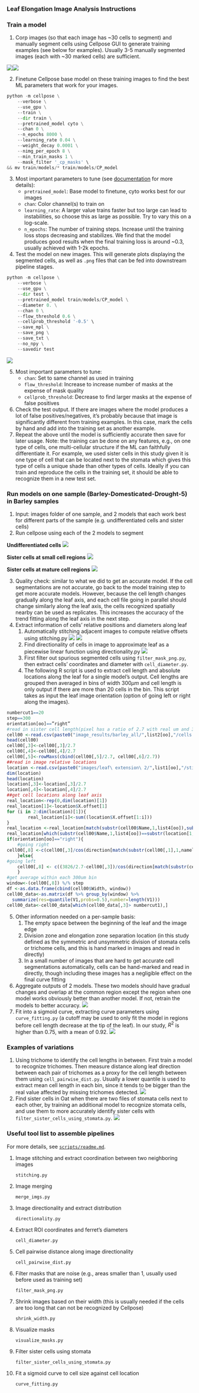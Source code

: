 ### **Leaf Elongation Image Analysis Instructions**

### Train a model

1. Corp images (so that each image has \~30 cells to segment) and manually
   segment cells using Cellpose GUI to generate training examples (see below for
   examples). Usually 3-5 manually segmented images (each with \~30 marked
   cells) are sufficient.

![](/images/marked_cells1.png)![](/images/marked_cells2.png)

2. Finetune Cellpose base model on these training images to find the best ML
   parameters that work for your images.

```python
python -m cellpose \
   	--verbose \
   	--use_gpu \
   	--train \
   	--dir train \
   	--pretrained_model cyto \
   	--chan 0 \
   	--n_epochs 8000 \
   	--learning_rate 0.04 \
   	--weight_decay 0.0001 \
   	--nimg_per_epoch 8 \
   	--min_train_masks 1 \
   	--mask_filter '_cp_masks' \
&& mv train/models/* train/models/CP_model
```

3. Most important parameters to tune (see
   [documentation](https://cellpose.readthedocs.io/en/latest/cli.html) for more
   details):
   * `pretrained_model`: Base model to finetune, cyto works best for our images
   * `chan`: Color channel(s) to train on
   * `learning_rate`: A larger value trains faster but too large can lead to
     instabilities, so choose this as large as possible. Try to vary this on a
     log-scale.
   * `n_epochs`: The number of training steps. Increase until the training loss
     stops decreasing and stabilizes. We find that the model produces good
     results when the final training loss is around \~0.3, usually achieved with
     1-2k epochs.
4. Test the model on new images. This will generate plots displaying the
   segmented cells, as well as `.png` files that can be fed into downstream
   pipeline stages.

```python
python -m cellpose \
   	--verbose \
   	--use_gpu \
   	--dir test \
   	--pretrained_model train/models/CP_model \
   	--diameter 0. \
   	--chan 0 \
   	--flow_threshold 0.6 \
   	--cellprob_threshold '-0.5' \
   	--save_mpl \
   	--save_png \
   	--save_txt \
   	--no_npy \
   	--savedir test
```

![](/images/segmented_plots.png)

5. Most important parameters to tune:
   * `chan`: Set to same channel as used in training
   * `flow_threshold`: Increase to increase number of masks at the expense of
     mask quality
   * `cellprob_threshold`: Decrease to find larger masks at the expense of false
      positives
6. Check the test output. If there are images where the model produces a lot of
   false positives/negatives, it’s probably because that image is significantly
   different from training examples. In this case, mark the cells by hand and
   add into the training set as another example.
7. Repeat the above until the model is sufficiently accurate then save for later
   usage. Note: the training can be done on any features, e.g., on one type of
   cells, one multi-cellular structure if the ML can faithfully differentiate
   it. For example, we used sister cells in this study given it is one type of
   cell that can be located next to the stomata which gives this type of cells a
   unique shade than other types of cells. Ideally if you can train and
   reproduce the cells in the training set, it should be able to recognize them
   in a new test set.

### Run models on one sample (Barley-Domesticated-Drought-5) in Barley samples

1. Input: images folder of one sample, and 2 models that each work best for
   different parts of the sample (e.g. undifferentiated cells and sister cells)
2. Run cellpose using each of the 2 models to segment

**Undifferentiated cells**
![](/images/undifferentiated.png)

**Sister cells at small cell regions**
![](/images/sister_small.png)

**Sister cells at mature cell regions**
![](/images/sister_mature.png)

3. Quality check: similar to what we did to get an accurate model. If the cell
   segmentations are not accurate, go back to the model training step to get
   more accurate models. However, because the cell length changes gradually
   along the leaf axis, and each cell file going in parallel should change
   similarly along the leaf axis, the cells recognized spatially nearby can be
   used as replicates. This increases the accuracy of the trend fitting along
   the leaf axis in the next step.
4. Extract information of cells’ relative positions and diameters along leaf
   1. Automatically stitching adjacent images to compute relative offsets using
      stitching.py ![](/images/sitching1.png) ![](/images/sitching2.png)
   2. Find directionality of cells in image to approximate leaf as a piecewise
      linear function using directionality.py ![](/images/directionality.png)
   3. First filter out spurious segmented cells using `filter_mask_png.py`, then
      extract cells’ coordinates and diameter with `cell_diameter.py`.
   4. The following R script is used to extract cell length and absolute
      locations along the leaf for a single model’s output. Cell lengths are
      grouped then averaged in bins of width $300\mu m$ and cell length is only
      output if there are more than 20 cells in the bin. This script takes as
      input the leaf image orientation (option of going left or right along the
      images).

```r
numbercut1==20
step==300
orientation[oo]==”right”
#read in sister cell length(pixel has a ratio of 2.7 with real um and 3826 as total image length)
cell00 <-read.csv(paste0("image_results/barley_all/",list2[oo],"/cells.csv"), header=T)
head(cell00)
cell00[,3]<-cell00[,3]/2.7
cell00[,4]<-cell00[,4]/2.7
cell00[,5]<-rowMaxs(cbind(cell00[,5]/2.7, cell00[,6]/2.7))
##read in image relative locations
location <-read.csv(paste0("images/leaf\ extension\ 2/",list1[oo],"/stitching_result.csv"), header=T)
dim(location)
head(location)
location[,3]<-location[,3]/2.7
location[,4]<-location[,4]/2.7
##get cell locations along leaf axis
real_location<-rep(0,dim(location)[1])
real_location[1]<-location$X.offset[1]
for (i in 2:dim(location)[1]){
		real_location[i]<-sum((location$X.offset[1:i]))
}
real_location <-real_location[match(substr(cell00$Name,1,list4[oo]),substr(location[,2],1,list4[oo]))]
real_location[which(substr(cell00$Name,1,list4[oo])==substr(location[1,1],1,list4[oo]))] <-0
if(orientation[oo]=="right"){
	#going right
cell00[,8] <-c(cell00[,3]/cos(direction[match(substr(cell00[,1],1,namelength[oo]),substr(direction[,1],1,namelength[oo]) ),2])+ real_location)-emptylength-divisionzone
	}else{
#going left
	cell00[,8] <- c((3826/2.7-cell00[,3])/cos(direction[match(substr(cell00[,1],1,namelength[oo]),substr(direction[,1],1,namelength[oo]) ),2])- real_location)-emptylength-divisionzone
	}
#get average within each 300um bin
window<-(cell00[,8]) %/% step
df <-as.data.frame(cbind(cell00$Width, window))
cell00_data<-as.matrix(df %>% group_by(window) %>%
  summarize(res=quantile(V1,probs=0.5),number=length(V1)))
cell00_data<-cell00_data[which(cell00_data[,3]> numbercut1),]
```

5. Other information needed on a per-sample basis:
   1. The empty space between the beginning of the leaf and the image edge
   2. Division zone and elongation zone separation location (in this study
      defined as the symmetric and unsymmetric division of stomata cells or
      trichome cells, and this is hand marked in images and read in directly)
   3. In a small number of images that are hard to get accurate cell
      segmentations automatically, cells can be hand-marked and read in
      directly, though including these images has a negligible effect on the
      final curve fitting
6. Aggregate outputs of 2 models. These two models should have gradual changes
   and overlap at the common region except the region when one model works
   obviously better than another model. If not, retrain the models to better
   accuracy. ![](/images/model_output.png)
7. Fit into a sigmoid curve, extracting curve parameters using
   `curve_fitting.py` (a cutoff may be used to only fit the model in regions
   before cell length decrease at the tip of the leaf). In our study, $R^2$ is
   higher than 0.75, with a mean of 0.92. ![](/images/curve_fit.png)

### Examples of variations

1. Using trichome to identify the cell lengths in between. First train a model
   to recognize trichomes. Then measure distance along leaf direction between
   each pair of trichomes as a proxy for the cell length between them using
   `cell_pairwise_dist.py`. Usually a lower quantile is used to extract mean
   cell length in each bin, since it tends to be bigger than the real value
   affected by missing trichomes detected.  ![](/images/trichrome.png)
2. Find sister cells in Oat when there are two files of stomata cells next to
   each other, by training an additional model to recognize stomata cells, and
   use them to more accurately identify sister cells with
   `filter_sister_cells_using_stomata.py`.  ![](/images/sister_stomata.png)

### Useful tool list to assemble pipelines

For more details, see [`scripts/readme.md`](/scripts/readme.md).

1. Image stitching and extract coordination between two neighboring images

   `stitching.py`

2. Image merging

   `merge_imgs.py`

3. Image directionality and extract distribution

   `directionality.py`

4. Extract ROI coordinates and ferret’s diameters

   `cell_diameter.py`

5. Cell pairwise distance along image directionality

   `cell_pairwise_dist.py`

6. Filter masks that are noise (e.g., areas smaller than 1, usually used before
   used as training set)

   `filter_mask_png.py`

7. Shrink images based on their width (this is usually needed if the cells are
   too long that can not be recognized by Cellpose)

   `shrink_width.py`

8. Visualize masks

   `visualize_masks.py`

9. Filter sister cells using stomata

   `filter_sister_cells_using_stomata.py`

10. Fit a sigmoid curve to cell size against cell location

    `curve_fitting.py`
